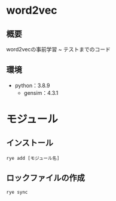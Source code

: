 # word2vec
## 概要
word2vecの事前学習 ~ テストまでのコード

## 環境
- python：3.8.9
  - gensim：4.3.1

# モジュール
## インストール
```
rye add [モジュール名]
```

## ロックファイルの作成
```
rye sync
```
